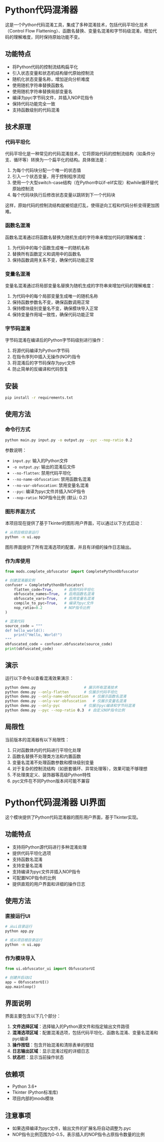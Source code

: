 # Python代码混淆器

这是一个Python代码混淆工具，集成了多种混淆技术，包括代码平坦化技术（Control Flow Flattening）、函数名替换、变量名混淆和字节码级混淆，增加代码的理解难度，同时保持原始功能不变。

## 功能特点

- 将Python代码的控制流结构扁平化
- 引入状态变量和状态机结构替代原始控制流
- 随机化状态变量名称，增加逆向分析难度
- 使用随机字符串替换函数名
- 使用随机字符串替换局部变量名
- 编译为pyc字节码文件，并插入NOP花指令
- 保持代码功能完全一致
- 支持函数级别的代码混淆

## 技术原理

### 代码平坦化

代码平坦化是一种常见的代码混淆技术，它将原始代码的控制流结构（如条件分支、循环等）转换为一个扁平化的结构。具体做法是：

1. 为每个代码块分配一个唯一的状态值
2. 引入一个状态变量，用于控制程序流程
3. 使用一个大型switch-case结构（在Python中以if-elif实现）和while循环替代原始控制流
4. 每个代码块执行后修改状态变量以跳转到下一个代码块

这样，原始代码的控制流结构就被彻底打乱，使得逆向工程和代码分析变得更加困难。

### 函数名混淆

函数名混淆通过将函数名替换为随机生成的字符串来增加代码的理解难度：

1. 为代码中的每个函数生成唯一的随机名称
2. 替换所有函数定义和调用中的函数名
3. 保持函数调用关系不变，确保代码功能正常

### 变量名混淆

变量名混淆通过将局部变量名替换为随机生成的字符串来增加代码的理解难度：

1. 为代码中的每个局部变量生成唯一的随机名称
2. 保持函数参数名不变，确保函数调用正常
3. 保持模块级别变量名不变，确保模块导入正常
4. 保持变量作用域一致性，确保代码功能正常

### 字节码混淆

字节码混淆在编译后的Python字节码级别进行操作：

1. 将源代码编译为Python字节码
2. 在指令序列中插入无操作(NOP)指令
3. 将混淆后的字节码保存为pyc文件
4. 防止简单的反编译和代码恢复

## 安装

```bash
pip install -r requirements.txt
```

## 使用方法

### 命令行方式

```bash
python main.py input.py -o output.py --pyc --nop-ratio 0.2
```

参数说明：
- `input.py`: 输入的Python文件
- `-o output.py`: 输出的混淆后文件
- `--no-flatten`: 禁用代码平坦化
- `--no-name-obfuscation`: 禁用函数名混淆
- `--no-var-obfuscation`: 禁用变量名混淆
- `--pyc`: 编译为pyc文件并插入NOP指令
- `--nop-ratio`: NOP指令比例 (默认: 0.2)

### 图形界面方式

本项目现在提供了基于Tkinter的图形用户界面，可以通过以下方式启动：

```bash
# 从项目根目录运行
python -m ui.app
```

图形界面提供了所有混淆选项的配置，并且有详细的操作日志输出。

### 作为库使用

```python
from mods.complete_obfuscator import CompletePythonObfuscator

# 创建混淆器实例
confuser = CompletePythonObfuscator(
    flatten_code=True,     # 启用代码平坦化
    obfuscate_names=True,  # 启用函数名混淆
    obfuscate_vars=True,   # 启用变量名混淆
    compile_to_pyc=True,   # 编译为pyc文件
    nop_ratio=0.2          # NOP指令比例
)

# 混淆代码
source_code = """
def hello_world():
    print("Hello, World!")
"""
obfuscated_code = confuser.obfuscate(source_code)
print(obfuscated_code)
```

## 演示

运行以下命令以查看混淆效果演示：

```bash
python demo.py                      # 展示所有混淆技术
python demo.py --only-flatten       # 仅展示代码平坦化
python demo.py --only-name-obfuscation  # 仅展示函数名混淆
python demo.py --only-var-obfuscation   # 仅展示变量名混淆
python demo.py --only-pyc           # 仅展示pyc编译和字节码混淆
python demo.py --pyc --nop-ratio 0.3  # 自定义NOP指令比例
```

## 局限性

当前版本的混淆器有以下局限性：

1. 只对函数体内的代码进行平坦化处理
2. 函数名替换不处理类方法和内置函数
3. 变量名混淆不处理函数参数和模块级别变量
4. 对于复杂的控制流结构（如嵌套循环、异常处理等），效果可能不够理想
5. 不处理类定义、装饰器等高级Python特性
6. pyc文件在不同Python版本间可能不兼容

# Python代码混淆器 UI界面

这个模块提供了Python代码混淆器的图形用户界面，基于Tkinter实现。

## 功能特点

- 支持将Python源代码进行多种混淆处理
- 提供代码平坦化选项
- 支持函数名混淆
- 支持变量名混淆
- 支持编译为pyc文件并插入NOP指令
- 可配置NOP指令的比例
- 提供直观的用户界面和详细的操作日志

## 使用方法

### 直接运行UI

```bash
# 从ui目录运行
python app.py

# 或从项目根目录运行
python -m ui.app
```

### 作为模块导入

```python
from ui.obfuscator_ui import ObfuscatorUI

# 创建并启动UI
app = ObfuscatorUI()
app.mainloop()
```

## 界面说明

界面主要包含以下几个部分：

1. **文件选择区域**：选择输入的Python源文件和指定输出文件路径
2. **混淆选项区域**：配置混淆选项，包括代码平坦化、函数名混淆、变量名混淆和pyc编译
3. **操作按钮**：包含开始混淆和清除表单的按钮
4. **日志输出区域**：显示混淆过程的详细日志
5. **状态栏**：显示当前操作状态

## 依赖项

- Python 3.6+
- Tkinter (Python标准库)
- 项目内部的mods模块

## 注意事项

- 如果选择编译为pyc文件，输出文件的扩展名将自动调整为.pyc
- NOP指令比例范围为0-0.5，表示插入的NOP指令占原指令数量的比例 